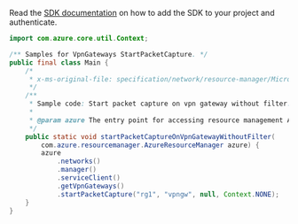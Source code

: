 Read the [SDK documentation](https://github.com/Azure/azure-sdk-for-java/blob/azure-resourcemanager_2.10.0/sdk/resourcemanager/azure-resourcemanager/README.md) on how to add the SDK to your project and authenticate.

```java
import com.azure.core.util.Context;

/** Samples for VpnGateways StartPacketCapture. */
public final class Main {
    /*
     * x-ms-original-file: specification/network/resource-manager/Microsoft.Network/stable/2021-05-01/examples/VpnGatewayStartPacketCapture.json
     */
    /**
     * Sample code: Start packet capture on vpn gateway without filter.
     *
     * @param azure The entry point for accessing resource management APIs in Azure.
     */
    public static void startPacketCaptureOnVpnGatewayWithoutFilter(
        com.azure.resourcemanager.AzureResourceManager azure) {
        azure
            .networks()
            .manager()
            .serviceClient()
            .getVpnGateways()
            .startPacketCapture("rg1", "vpngw", null, Context.NONE);
    }
}
```

